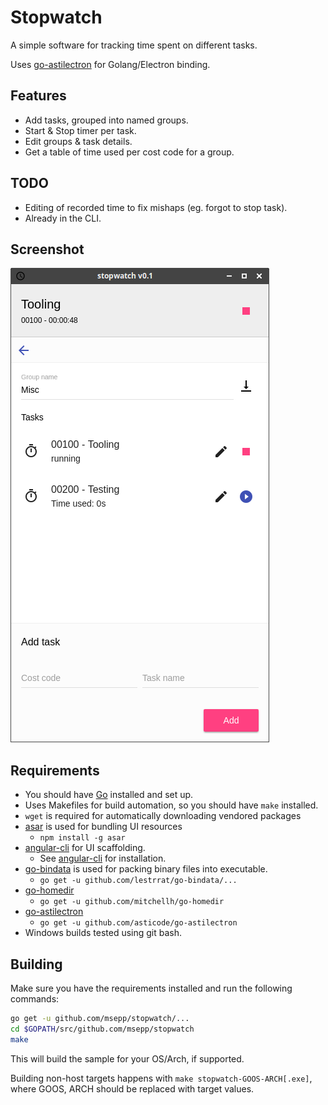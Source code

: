 # Stopwatch

A simple software for tracking time spent on different tasks.

Uses [go-astilectron](https://github.com/asticode/go-astilectron) for Golang/Electron binding.

## Features
 * Add tasks, grouped into named groups.
 * Start & Stop timer per task.
 * Edit groups & task details.
 * Get a table of time used per cost code for a group.

## TODO
 * Editing of recorded time to fix mishaps (eg. forgot to stop task).
  * Already in the CLI.

## Screenshot

![Group view](https://raw.githubusercontent.com/msepp/stopwatch/master/screenshot.png "Group view screenshot")

## Requirements

 * You should have [Go](https://golang.org) installed and set up.
 * Uses Makefiles for build automation, so you should have `make` installed.
 * `wget` is required for automatically downloading vendored packages
 * [asar](https://github.com/electron/asar) is used for bundling UI resources
   * `npm install -g asar`
 * [angular-cli](https://github.com/angular/angular-cli) for UI scaffolding.
   * See [angular-cli](https://github.com/angular/angular-cli) for installation.
 * [go-bindata](https://github.com/lestrrat/go-bindata) is used for packing binary files into executable.
   * `go get -u github.com/lestrrat/go-bindata/...`
 * [go-homedir](https://github.com/mitchellh/go-homedir)
   * `go get -u github.com/mitchellh/go-homedir`
 * [go-astilectron](https://github.com/asticode/go-astilectron)
   * `go get -u github.com/asticode/go-astilectron`
 * Windows builds tested using git bash.

## Building

Make sure you have the requirements installed and run the following commands:

```sh
go get -u github.com/msepp/stopwatch/...
cd $GOPATH/src/github.com/msepp/stopwatch
make
```
This will build the sample for your OS/Arch, if supported.

Building non-host targets happens with `make stopwatch-GOOS-ARCH[.exe]`, where GOOS, ARCH should be replaced with target values.
